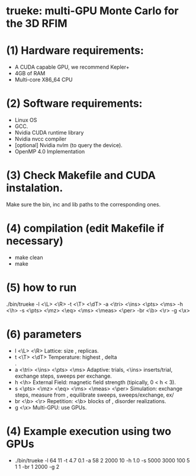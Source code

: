 # trueke: multi-GPU Monte Carlo for the 3D RFIM

# (1) Hardware requirements:
- A CUDA capable GPU, we recommend Kepler+
- 4GB of RAM
- Multi-core X86_64 CPU




# (2) Software requirements:
- Linux OS
- GCC.
- Nvidia CUDA runtime library
- Nvidia nvcc compiler
- [optional] Nvidia nvlm (to query the device).
- OpenMP 4.0 Implementation






# (3) Check Makefile and CUDA instalation. 
Make sure the bin, inc and lib paths to the corresponding ones.







# (4) compilation (edit Makefile if necessary)
 - make clean
 - make






# (5) how to run
./bin/trueke -l \<\L\> \<\R\> -t \<\T\> \<\dT\> -a \<\tri\> <\ins\> \<\pts\> \<\ms\> -h \<\h\> -s \<\pts\> \<\mz\> \<\eq\> \<\ms\> \<\meas\> \<\per\> -br \<\b\> \<\r\> -g \<\x\>






# (6) parameters
- l \<\L\> \<\R\>                       Lattice:        size <L>, <R> replicas.
- t \<\T\> \<\dT\>                            Temperature:    highest <T>, delta <dT>.
- a \<\tri\> \<\ins\> \<\pts\> \<\ms\>              Adaptive:       <tri> trials, <\ins> inserts/trial, <pts> exchange steps, <ms> sweeps per exchange.
- h \<\h\>                                 External Field: magnetic field strength <h> (tipically, 0 < h < 3).
- s \<\pts\> \<\mz\> \<\eq\> \<\ms\> \<\meas\> \<\per\>   Simulation:     <pts> exchange steps, measure from <mz>, equilibrate <eq> sweeps, <ms> sweeps/exchange, <per> ex/<meas>
- br \<\b\> \<\r\>                           Repetition:     <\b> blocks of <ms>, <r> disorder realizations.
- g \<\x\>                                 Multi-GPU:      use <x> GPUs.






# (4) Example execution using two GPUs 
- ./bin/trueke -l 64 11 -t 4.7 0.1 -a 58 2 2000 10 -h 1.0 -s 5000 3000 100 5 1 1 -br 1 2000 -g 2
